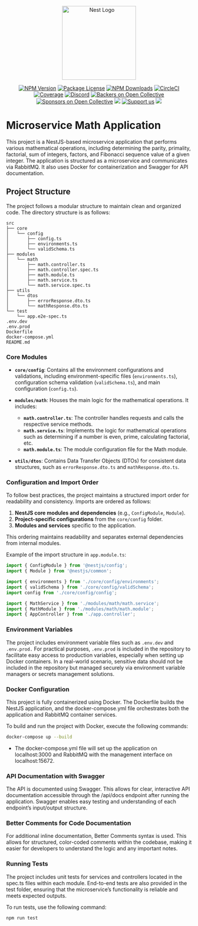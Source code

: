 <p align="center">
  <a href="http://nestjs.com/" target="blank"><img src="https://nestjs.com/img/logo-small.svg" width="200" alt="Nest Logo" /></a>
</p>

[circleci-image]: https://img.shields.io/circleci/build/github/nestjs/nest/master?token=abc123def456
[circleci-url]: https://circleci.com/gh/nestjs/nest

  <p align="center"></p>
    <p align="center">
<a href="https://www.npmjs.com/~nestjscore" target="_blank"><img src="https://img.shields.io/npm/v/@nestjs/core.svg" alt="NPM Version" /></a>
<a href="https://www.npmjs.com/~nestjscore" target="_blank"><img src="https://img.shields.io/npm/l/@nestjs/core.svg" alt="Package License" /></a>
<a href="https://www.npmjs.com/~nestjscore" target="_blank"><img src="https://img.shields.io/npm/dm/@nestjs/common.svg" alt="NPM Downloads" /></a>
<a href="https://circleci.com/gh/nestjs/nest" target="_blank"><img src="https://img.shields.io/circleci/build/github/nestjs/nest/master" alt="CircleCI" /></a>
<a href="https://coveralls.io/github/nestjs/nest?branch=master" target="_blank"><img src="https://coveralls.io/repos/github/nestjs/nest/badge.svg?branch=master#9" alt="Coverage" /></a>
<a href="https://discord.gg/G7Qnnhy" target="_blank"><img src="https://img.shields.io/badge/discord-online-brightgreen.svg" alt="Discord"/></a>
<a href="https://opencollective.com/nest#backer" target="_blank"><img src="https://opencollective.com/nest/backers/badge.svg" alt="Backers on Open Collective" /></a>
<a href="https://opencollective.com/nest#sponsor" target="_blank"><img src="https://opencollective.com/nest/sponsors/badge.svg" alt="Sponsors on Open Collective" /></a>
  <a href="https://paypal.me/kamilmysliwiec" target="_blank"><img src="https://img.shields.io/badge/Donate-PayPal-ff3f59.svg"/></a>
    <a href="https://opencollective.com/nest#sponsor"  target="_blank"><img src="https://img.shields.io/badge/Support%20us-Open%20Collective-41B883.svg" alt="Support us"></a>
  <a href="https://twitter.com/nestframework" target="_blank"><img src="https://img.shields.io/twitter/follow/nestframework.svg?style=social&label=Follow"></a>
</p>

# Microservice Math Application

This project is a NestJS-based microservice application that performs various mathematical operations, including determining the parity, primality, factorial, sum of integers, factors, and Fibonacci sequence value of a given integer. The application is structured as a microservice and communicates via RabbitMQ. It also uses Docker for containerization and Swagger for API documentation.

## Project Structure

The project follows a modular structure to maintain clean and organized code. The directory structure is as follows:

```
src
├── core
│   └── config
│       ├── config.ts
│       ├── environments.ts
│       └── validSchema.ts
├── modules
│   └── math
│       ├── math.controller.ts
│       ├── math.controller.spec.ts
│       ├── math.module.ts
│       ├── math.service.ts
│       └── math.service.spec.ts
├── utils
│   └── dtos
│       ├── errorResponse.dto.ts
│       └── mathResponse.dto.ts
└── test
    └── app.e2e-spec.ts
.env.dev
.env.prod
Dockerfile
docker-compose.yml
README.md
```



### Core Modules

- **`core/config`**: Contains all the environment configurations and validations, including environment-specific files (`environments.ts`), configuration schema validation (`validSchema.ts`), and main configuration (`config.ts`).
  
- **`modules/math`**: Houses the main logic for the mathematical operations. It includes:
  - **`math.controller.ts`**: The controller handles requests and calls the respective service methods.
  - **`math.service.ts`**: Implements the logic for mathematical operations such as determining if a number is even, prime, calculating factorial, etc.
  - **`math.module.ts`**: The module configuration file for the Math module.
  
- **`utils/dtos`**: Contains Data Transfer Objects (DTOs) for consistent data structures, such as `errorResponse.dto.ts` and `mathResponse.dto.ts`.

### Configuration and Import Order

To follow best practices, the project maintains a structured import order for readability and consistency. Imports are ordered as follows:

1. **NestJS core modules and dependencies** (e.g., `ConfigModule`, `Module`).
2. **Project-specific configurations** from the `core/config` folder.
3. **Modules and services** specific to the application.

This ordering maintains readability and separates external dependencies from internal modules.

Example of the import structure in `app.module.ts`:

```typescript
import { ConfigModule } from '@nestjs/config';
import { Module } from '@nestjs/common';

import { environments } from './core/config/environments';
import { validSchema } from './core/config/validSchema';
import config from './core/config/config';

import { MathService } from './modules/math/math.service';
import { MathModule } from './modules/math/math.module';
import { AppController } from './app.controller';
```

### Environment Variables

The project includes environment variable files such as `.env.dev` and `.env.prod.` For practical purposes, `.env.prod` is included in the repository to facilitate easy access to production variables, especially when setting up Docker containers. In a real-world scenario, sensitive data should not be included in the repository but managed securely via environment variable managers or secrets management solutions.

### Docker Configuration
This project is fully containerized using Docker. The Dockerfile builds the NestJS application, and the docker-compose.yml file orchestrates both the application and RabbitMQ container services.

To build and run the project with Docker, execute the following commands:

```bash
docker-compose up --build
```

- The docker-compose.yml file will set up the application on localhost:3000 and RabbitMQ with the management interface on localhost:15672.

### API Documentation with Swagger
The API is documented using Swagger. This allows for clear, interactive API documentation accessible through the /api/docs endpoint after running the application. Swagger enables easy testing and understanding of each endpoint’s input/output structure.

### Better Comments for Code Documentation
For additional inline documentation, Better Comments syntax is used. This allows for structured, color-coded comments within the codebase, making it easier for developers to understand the logic and any important notes.

### Running Tests
The project includes unit tests for services and controllers located in the spec.ts files within each module. End-to-end tests are also provided in the test folder, ensuring that the microservice’s functionality is reliable and meets expected outputs.

To run tests, use the following command:
```bash
npm run test
```